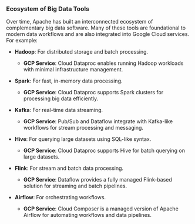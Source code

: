 ### Ecosystem of Big Data Tools  
Over time, Apache has built an interconnected ecosystem of complementary big data software. Many of these tools are foundational to modern data workflows and are also integrated into Google Cloud services. For example:

- **Hadoop**: For distributed storage and batch processing.  
  - **GCP Service**: Cloud Dataproc enables running Hadoop workloads with minimal infrastructure management.  

- **Spark**: For fast, in-memory data processing.  
  - **GCP Service**: Cloud Dataproc supports Spark clusters for processing big data efficiently.  

- **Kafka**: For real-time data streaming.  
  - **GCP Service**: Pub/Sub and Dataflow integrate with Kafka-like workflows for stream processing and messaging.  

- **Hive**: For querying large datasets using SQL-like syntax.  
  - **GCP Service**: Cloud Dataproc supports Hive for batch querying on large datasets.  

- **Flink**: For stream and batch data processing.  
  - **GCP Service**: Dataflow provides a fully managed Flink-based solution for streaming and batch pipelines.  

- **Airflow**: For orchestrating workflows.  
  - **GCP Service**: Cloud Composer is a managed version of Apache Airflow for automating workflows and data pipelines.  
